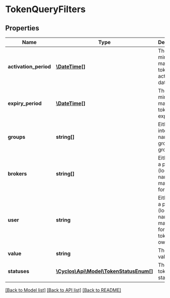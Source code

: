 # TokenQueryFilters

## Properties
Name | Type | Description | Notes
------------ | ------------- | ------------- | -------------
**activation_period** | [**\DateTime[]**](\DateTime.md) | The minimum / maximum token activation date. | [optional] 
**expiry_period** | [**\DateTime[]**](\DateTime.md) | The minimum / maximum token expiry date. | [optional] 
**groups** | **string[]** | Either id or internal names of groups / group sets | [optional] 
**brokers** | **string[]** | Either id or a principal (login name, e-mail, etc) for brokers | [optional] 
**user** | **string** | Either id or a principal (login name, e-mail, etc) for the token owner user | [optional] 
**value** | **string** | The token value | [optional] 
**statuses** | [**\Cyclos\Api\Model\TokenStatusEnum[]**](TokenStatusEnum.md) | The desired token statuses | [optional] 

[[Back to Model list]](../../README.md#documentation-for-models) [[Back to API list]](../../README.md#documentation-for-api-endpoints) [[Back to README]](../../README.md)

